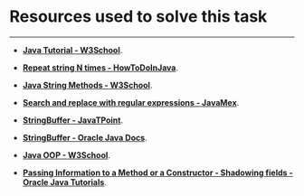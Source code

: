 
# Resources used to solve this task

---

- **[Java Tutorial - W3School](https://www.w3schools.com/java/default.asp)**.

- **[Repeat string N times - HowToDoInJava](https://howtodoinjava.com/java11/repeat-string-n-times/)**.

- **[Java String Methods - W3School](https://www.w3schools.com/java/java_ref_string.asp)**.

- **[Search and replace with regular expressions - JavaMex](https://www.javamex.com/tutorials/regular_expressions/search_replace.shtml)**.

- **[StringBuffer - JavaTPoint](https://www.javatpoint.com/StringBuffer-class)**.

- **[StringBuffer - Oracle Java Docs](https://docs.oracle.com/javase/7/docs/api/java/lang/StringBuffer.html)**.

- **[Java OOP - W3School](https://www.w3schools.com/java/java_oop.asp)**.

- **[Passing Information to a Method or a Constructor - Shadowing fields - Oracle Java Tutorials](https://docs.oracle.com/javase/tutorial/java/javaOO/arguments.html)**.
